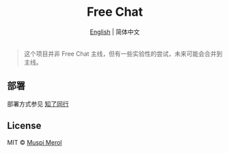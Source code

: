 <h1 align="center">Free Chat</h1>

<div align="center"><a href="./README.md">English</a> | 简体中文</div>

<br>

> 这个项目并非 Free Chat 主线，但有一些实验性的尝试，未来可能会合并到主线。

## 部署

部署方式参见 [知了同行](https://github.com/CNSeniorious000/zhiliao)

## License

MIT © [Muspi Merol](./LICENSE)
